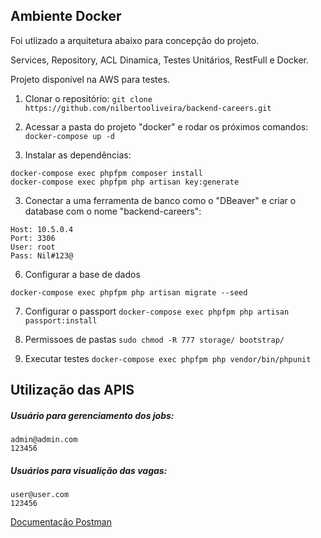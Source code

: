 ## Ambiente Docker

Foi utlizado a arquitetura abaixo para concepção do projeto.

Services, Repository, ACL Dinamica, Testes Unitários, RestFull e Docker.

Projeto disponível na AWS para testes.

1. Clonar o repositório:
`git clone https://github.com/nilbertooliveira/backend-careers.git`

2. Acessar a pasta do projeto "docker" e rodar os próximos comandos:
`docker-compose up -d`
    
3. Instalar as dependências:
 ```
docker-compose exec phpfpm composer install
docker-compose exec phpfpm php artisan key:generate
 ```
 
3. Conectar a uma ferramenta de banco como o "DBeaver" e criar o database com o nome "backend-careers":
```
Host: 10.5.0.4
Port: 3306
User: root
Pass: Nil#123@
```
6. Configurar a base de dados
```
docker-compose exec phpfpm php artisan migrate --seed
```
7. Configurar o passport
`docker-compose exec phpfpm php artisan passport:install`

8. Permissoes de pastas
`sudo chmod -R 777 storage/ bootstrap/`

9. Executar testes
`docker-compose exec phpfpm php vendor/bin/phpunit`

## Utilização das APIS

##### Usuário para gerenciamento dos jobs:
```
admin@admin.com
123456
```
##### Usuários para visualição das vagas:
```
user@user.com
123456
```

[Documentação Postman](https://documenter.getpostman.com/view/10569259/TWDcGadV)
